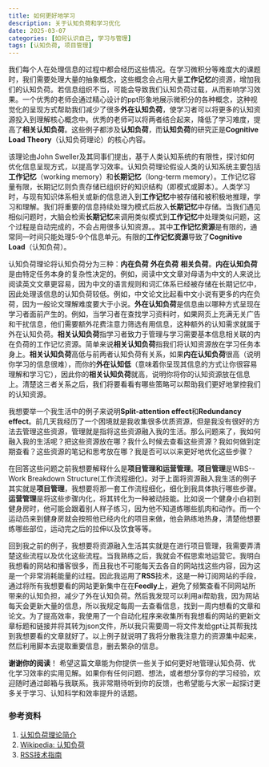 ```yaml
---
title: 如何更好地学习
description: 关于认知负荷和学习优化
date: 2025-03-07
categories: [如何认识自己, 学习与管理]
tags: [认知负荷, 项目管理]
---
```


我们每个人在处理信息的过程中都会经历这些情况。在学习微积分等难度大的课题时，我们需要处理大量的抽象概念，这些概念会占用大量**工作记忆**的资源，增加我们的认知负荷。若信息组织不当，可能会导致我们认知负荷过载，从而影响学习效果。一个优秀的老师会通过精心设计的ppt形象地展示微积分的各种概念，这种视觉化的呈现方式帮助我们减少了很多**外在认知负荷**，使学习者可以将更多的认知资源投入到理解核心概念中。优秀的老师可以将两者结合起来，降低了学习难度，提高了**相关认知负荷**。这些例子都涉及**认知负荷**，而**认知负荷**的研究正是**Cognitive Load Theory**（认知负荷理论）的核心内容。

该理论由John Sweller及其同事们提出，基于人类认知系统的有限性，探讨如何优化信息呈现方式，以提高学习效率。认知负荷理论假设人类的认知系统主要包括**工作记忆**（working memory）和**长期记忆**（long-term memory）。工作记忆容量有限，长期记忆则负责存储已组织好的知识结构（即模式或脚本）。人类学习时，与现有知识体系相关或新的信息进入到**工作记忆**中被存储和被积极地推理，学习和理解。我们将重要的信息持续处理为模式后放入**长期记忆**中存储。当我们遇见相似问题时，大脑会检索**长期记忆**来调用类似模式到**工作记忆**中处理类似问题，这个过程是自动完成的，不会占用很多认知资源。。其中**工作记忆资源**是有限的，通常同一时间只能处理5-9个信息单元。有限的**工作记忆资源**导致了**Cognitive Load**（认知负荷）。

认知负荷理论将认知负荷分为三种：**内在负荷** **外在负荷** **相关负荷**。**内在认知负荷**是由特定任务本身的复杂性决定的。例如，阅读中文文章对母语为中文的人来说比阅读英文文章更容易，因为中文的语言规则和词汇体系已经被存储在长期记忆中，因此处理该信息的认知负荷较低。例如，中文论文比起看中文小说有更多的内在负荷，因为一般论文理解难度要大于小说。**外在认知负荷**是信息由以哪种方式呈现在学习者面前产生的。例如，当学习者在查找学习资料时，如果网页上充满无关广告和干扰信息，他们需要额外花费注意力筛选有用信息，这种额外的认知需求就属于外在认知负荷。**相关认知负荷**指学习者致力于管理与学习需要基本信息相关联的内在负荷的工作记忆资源。简单来说**相关认知负荷**指我们将认知资源放在学习任务本身上。**相关认知负荷**高低与前两者认知负荷有关系，如果**内在认知负荷**很高（说明你学习的信息很难），而你的**外在认知低**（意味着你呈现其信息的方式让你很容易理解和学习它），因此你的**相关认知负荷**就高，说明你将你的认知资源放在信息上。清楚这三者关系之后，我们将要看看有哪些策略可以帮助我们更好地掌控我们的认知资源。

我想要举一个我生活中的例子来说明**Split-attention effect**和**Redundancy effect**。前几天我经历了一个困境就是我收集很多优质资源，但是我没有很好的方法去管理这些资源，管理就是指将这些资源融入我的生活。那么问题来了，我如何融入我的生活呢？把这些资源放在哪？我什么时候去查看这些资源？我如何做到定期查看？这些资源的笔记和思考放在哪？我是否可以以来更好地优化这些步骤？

在回答这些问题之前我想要解释什么是**项目管理和运营管理**。**项目管理**是WBS--Work Breakdown Structure(工作流程细化)。对于上面将资源融入我生活的例子其实就是**项目管理**，我想要将那一套工作流程细化，细化到我具体执行哪些步骤。**运营管理**是将这些步骤内化，将其转化为一种被动技能。比如说一个健身小白初到健身房时，他可能会跟着别人样子练习，因为他不知道练哪些肌肉和动作。而一个运动员来到健身房就会按照他已经内化的项目来做，他会熟练地热身，清楚他想要练哪些部位，运动完之后的拉伸以及饮食等等。

回到我之前的例子，我想要将资源融入生活其实就是在进行项目管理，我需要弄清楚这些流程以及优化这些流程。当我熟练之后，我就会不假思索地运营它。我明白我想看的网站和播客很多，而且我也不可能每天去各自的网站找这些内容，因为这是一个非常消耗能量的过程。因此我运用了**RSS**技术，这是一种订阅网站的手段，通过将所有我想要看的网站更新集中在在**Feedly**上，避免了频繁查看不同网站所带来的认知负担，减少了外在认知负荷。然后我发现可以利用ai帮助我，因为网站每天会更新大量的信息，所以我规定每周一去查看信息，找到一周内想看的文章和论文。为了提高效率，我使用了一个自动化程序来收集所有我想看的网站的更新文章标题和链接并将其转为json文件，所以我只需要周一将文件发给gpt让其帮我找到我想要看的文章就好了。以上例子就说明了我将分散我注意力的资源集中起来，然后利用脚本去提取重要信息，删去繁杂的信息。

**谢谢你的阅读**！ 希望这篇文章能为你提供一些关于如何更好地管理认知负荷、优化学习效率的实用见解。如果你有任何问题、想法，或者想分享你的学习经验，欢迎随时通过邮箱与我联系。我非常期待听到你的反馈，也希望能与大家一起探讨更多关于学习、认知科学和效率提升的话题。

### 参考资料
1. [认知负荷理论简介](https://theeducationhub.org.nz/wp-content/uploads/2021/03/An-introduction-to-cognitive-load-theory-v2.pdf)
2. [Wikipedia: 认知负荷](https://en.wikipedia.org/wiki/Cognitive_load)
3. [RSS技术指南](https://www.rssboard.org/rss-specification)
